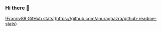 ### Hi there 👋
[!Franriv88 GitHub stats](https://github-readme-stats.vercel.app/api?username=Franriv88&show_icons=true&theme=dark)](https://github.com/anuraghazra/github-readme-stats)


<!--
**Franriv88/Franriv88** is a ✨ _special_ ✨ repository because its `README.md` (this file) appears on your GitHub profile.
Here are some ideas to get you started:

- 🔭 I’m currently working on ...
- 🌱 I’m currently learning ...
- 👯 I’m looking to collaborate on ...
- 🤔 I’m looking for help with ...
- 💬 Ask me about ...
- 📫 How to reach me: ...
- 😄 Pronouns: ...
- ⚡ Fun fact: ...


-->


